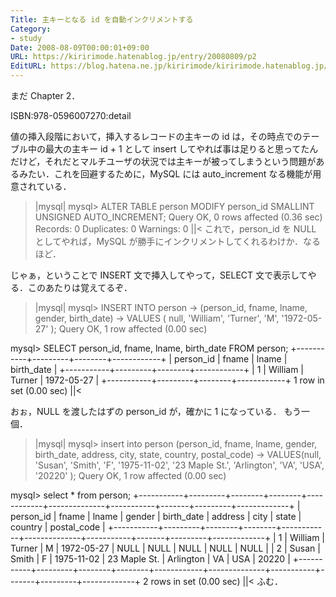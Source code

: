 ```yaml
---
Title: 主キーとなる id を自動インクリメントする
Category:
- study
Date: 2008-08-09T00:00:01+09:00
URL: https://kiririmode.hatenablog.jp/entry/20080809/p2
EditURL: https://blog.hatena.ne.jp/kiririmode/kiririmode.hatenablog.jp/atom/entry/8454420450078214496
---
```


まだ Chapter 2．

ISBN:978-0596007270:detail

値の挿入段階において，挿入するレコードの主キーの id は，その時点でのテーブル中の最大の主キー id + 1 として insert してやれば事は足りると思ってたんだけど，それだとマルチユーザの状況では主キーが被ってしまうという問題があるみたい．これを回避するために，MySQL には auto_increment なる機能が用意されている．

>|mysql|
mysql> ALTER TABLE person MODIFY person_id SMALLINT UNSIGNED AUTO_INCREMENT;
Query OK, 0 rows affected (0.36 sec)
Records: 0  Duplicates: 0  Warnings: 0
||<
これで，person_id を NULL としてやれば，MySQL が勝手にインクリメントしてくれるわけか．なるほど．

じゃぁ，ということで INSERT 文で挿入してやって，SELECT 文で表示してやる．このあたりは覚えてるぞ．
>|mysql|
mysql> INSERT INTO person
    -> (person_id, fname, lname, gender, birth_date)
    -> VALUES ( null, 'William', 'Turner', 'M', '1972-05-27' );
Query OK, 1 row affected (0.00 sec)

mysql> SELECT person_id, fname, lname, birth_date FROM person;
+-----------+---------+--------+------------+
| person_id | fname   | lname  | birth_date |
+-----------+---------+--------+------------+
|         1 | William | Turner | 1972-05-27 |
+-----------+---------+--------+------------+
1 row in set (0.00 sec)
||<

おぉ，NULL を渡したはずの person_id が，確かに 1 になっている．
もう一個．
>|mysql|
mysql> insert into person (person_id, fname, lname, gender, birth_date, address, city, state, country, postal_code)
    -> VALUES(null, 'Susan', 'Smith', 'F', '1975-11-02', '23 Maple St.', 'Arlington', 'VA', 'USA', '20220' );
Query OK, 1 row affected (0.00 sec)

mysql> select * from person;
+-----------+---------+--------+--------+------------+--------------+-----------+-------+---------+-------------+
| person_id | fname   | lname  | gender | birth_date | address      | city      | state | country | postal_code |
+-----------+---------+--------+--------+------------+--------------+-----------+-------+---------+-------------+
|         1 | William | Turner | M      | 1972-05-27 | NULL         | NULL      | NULL  | NULL    | NULL        |
|         2 | Susan   | Smith  | F      | 1975-11-02 | 23 Maple St. | Arlington | VA    | USA     | 20220       |
+-----------+---------+--------+--------+------------+--------------+-----------+-------+---------+-------------+
2 rows in set (0.00 sec)
||<
ふむ．
